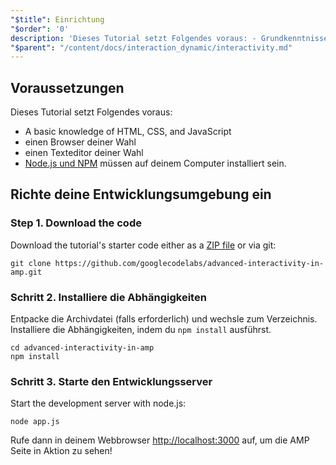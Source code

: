 ```yaml
---
"$title": Einrichtung
"$order": '0'
description: 'Dieses Tutorial setzt Folgendes voraus: - Grundkenntnisse in HTML, CSS und JavaScript - einen Browser deiner Wahl - einen Texteditor deiner Wahl'
"$parent": "/content/docs/interaction_dynamic/interactivity.md"
---
```


## Voraussetzungen

Dieses Tutorial setzt Folgendes voraus:

- A basic knowledge of HTML, CSS, and JavaScript
- einen Browser deiner Wahl
- einen Texteditor deiner Wahl
- [Node.js und NPM](https://docs.npmjs.com/getting-started/installing-node) müssen auf deinem Computer installiert sein.

## Richte deine Entwicklungsumgebung ein

### Step 1. Download the code

Download the tutorial's starter code either as a [ZIP file](https://github.com/googlecodelabs/advanced-interactivity-in-amp/archive/master.zip) or via git:

```shell
git clone https://github.com/googlecodelabs/advanced-interactivity-in-amp.git
```

### Schritt 2. Installiere die Abhängigkeiten

Entpacke die Archivdatei (falls erforderlich) und wechsle zum Verzeichnis. Installiere die Abhängigkeiten, indem du `npm install` ausführst.

```shell
cd advanced-interactivity-in-amp
npm install
```

### Schritt 3. Starte den Entwicklungsserver

Start the development server with node.js:

```shell
node app.js
```

Rufe dann in deinem Webbrowser <a href="http://localhost:3000">http://localhost:3000</a> auf, um die AMP Seite in Aktion zu sehen!
